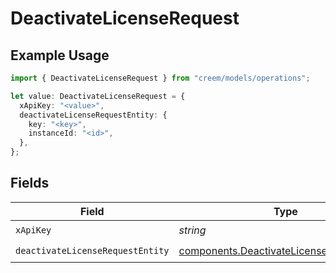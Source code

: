 # DeactivateLicenseRequest

## Example Usage

```typescript
import { DeactivateLicenseRequest } from "creem/models/operations";

let value: DeactivateLicenseRequest = {
  xApiKey: "<value>",
  deactivateLicenseRequestEntity: {
    key: "<key>",
    instanceId: "<id>",
  },
};
```

## Fields

| Field                                                                                                  | Type                                                                                                   | Required                                                                                               | Description                                                                                            |
| ------------------------------------------------------------------------------------------------------ | ------------------------------------------------------------------------------------------------------ | ------------------------------------------------------------------------------------------------------ | ------------------------------------------------------------------------------------------------------ |
| `xApiKey`                                                                                              | *string*                                                                                               | :heavy_check_mark:                                                                                     | N/A                                                                                                    |
| `deactivateLicenseRequestEntity`                                                                       | [components.DeactivateLicenseRequestEntity](../../models/components/deactivatelicenserequestentity.md) | :heavy_check_mark:                                                                                     | N/A                                                                                                    |